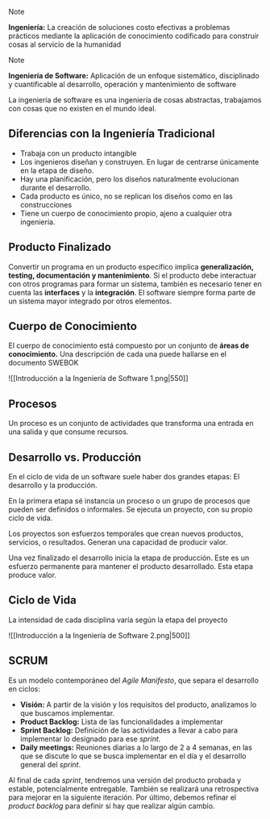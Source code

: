 > [!note]
> **Ingeniería:** La creación de soluciones costo efectivas a problemas prácticos mediante la aplicación de conocimiento codificado para construir cosas al servicio de la humanidad

> [!note]
> **Ingeniería de Software:** Aplicación de un enfoque sistemático, disciplinado y cuantificable al desarrollo, operación y mantenimiento de software

La ingeniería de software es una ingeniería de cosas abstractas, trabajamos con cosas que no existen en el mundo ideal.

## Diferencias con la Ingeniería Tradicional

- Trabaja con un producto intangible
- Los ingenieros diseñan y construyen. En lugar de centrarse únicamente en la etapa de diseño.
- Hay una planificación, pero los diseños naturalmente evolucionan durante el desarrollo.
- Cada producto es único, no se replican los diseños como en las construcciones
- Tiene un cuerpo de conocimiento propio, ajeno a cualquier otra ingeniería.

## Producto Finalizado

Convertir un programa en un producto específico implica **generalización, testing, documentación y mantenimiento**. Si el producto debe interactuar con otros programas para formar un sistema, también es necesario tener en cuenta las **interfaces** y la **integración**. El software siempre forma parte de un sistema mayor integrado por otros elementos.

## Cuerpo de Conocimiento

El cuerpo de conocimiento está compuesto por un conjunto de **áreas de conocimiento.** Una descripción de cada una puede hallarse en el documento SWEBOK

![[Introducción a la Ingeniería de Software 1.png|550]]

## Procesos

Un proceso es un conjunto de actividades que transforma una entrada en una salida y que consume recursos.

## Desarrollo vs. Producción

En el ciclo de vida de un software suele haber dos grandes etapas: El desarrollo y la producción.

En la primera etapa sé instancia un proceso o un grupo de procesos que pueden ser definidos o informales. Se ejecuta un proyecto, con su propio ciclo de vida.

Los proyectos son esfuerzos temporales que crean nuevos productos, servicios, o resultados. Generan una capacidad de producir valor.

Una vez finalizado el desarrollo inicia la etapa de producción. Este es un esfuerzo permanente para mantener el producto desarrollado. Esta etapa produce valor.

## Ciclo de Vida

La intensidad de cada disciplina varía según la etapa del proyecto

![[Introducción a la Ingeniería de Software 2.png|500]]

## SCRUM

Es un modelo contemporáneo del *Agile Manifesto*, que separa el desarrollo en ciclos:

- **Visión:** A partir de la visión y los requisitos del producto, analizamos lo que buscamos implementar.
- **Product Backlog:** Lista de las funcionalidades a implementar
- **Sprint Backlog:** Definición de las actividades a llevar a cabo para implementar lo designado para ese *sprint*.
- **Daily meetings:** Reuniones diarias a lo largo de 2 a 4 semanas, en las que se discute lo que se busca implementar en el día y el desarrollo general del *sprint*.

Al final de cada *sprint*, tendremos una versión del producto probada y estable, potencialmente entregable. También se realizará una retrospectiva para mejorar en la siguiente iteración. Por último, debemos refinar el *product backlog* para definir si hay que realizar algún cambio.

